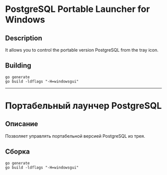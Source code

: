 # PostgreSQL Portable Launcher for Windows

## Description
It allows you to control the portable version PostgreSQL from the tray icon.

## Building
```
go generate
go build -ldflags "-H=windowsgui"
```

---

# Портабельный лаунчер PostgreSQL

## Описание
Позволяет управлять портабельной версией PostgreSQL из трея.

## Сборка
```
go generate
go build -ldflags "-H=windowsgui"
```
